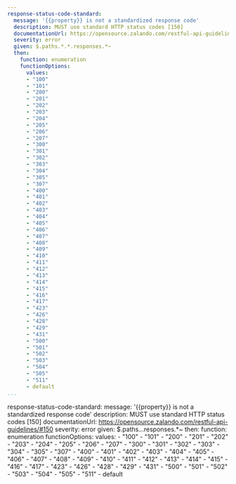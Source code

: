 ```yaml
---
response-status-code-standard:
  message: '{{property}} is not a standardized response code'
  description: MUST use standard HTTP status codes [150]
  documentationUrl: https://opensource.zalando.com/restful-api-guidelines/#150
  severity: error
  given: $.paths.*.*.responses.*~
  then:
    function: enumeration
    functionOptions:
      values:
      - "100"
      - "101"
      - "200"
      - "201"
      - "202"
      - "203"
      - "204"
      - "205"
      - "206"
      - "207"
      - "300"
      - "301"
      - "302"
      - "303"
      - "304"
      - "305"
      - "307"
      - "400"
      - "401"
      - "402"
      - "403"
      - "404"
      - "405"
      - "406"
      - "407"
      - "408"
      - "409"
      - "410"
      - "411"
      - "412"
      - "413"
      - "414"
      - "415"
      - "416"
      - "417"
      - "423"
      - "426"
      - "428"
      - "429"
      - "431"
      - "500"
      - "501"
      - "502"
      - "503"
      - "504"
      - "505"
      - "511"
      - default
...
```

response-status-code-standard:
  message: '{{property}} is not a standardized response code'
  description: MUST use standard HTTP status codes [150]
  documentationUrl: https://opensource.zalando.com/restful-api-guidelines/#150
  severity: error
  given: $.paths.*.*.responses.*~
  then:
    function: enumeration
    functionOptions:
      values:
      - "100"
      - "101"
      - "200"
      - "201"
      - "202"
      - "203"
      - "204"
      - "205"
      - "206"
      - "207"
      - "300"
      - "301"
      - "302"
      - "303"
      - "304"
      - "305"
      - "307"
      - "400"
      - "401"
      - "402"
      - "403"
      - "404"
      - "405"
      - "406"
      - "407"
      - "408"
      - "409"
      - "410"
      - "411"
      - "412"
      - "413"
      - "414"
      - "415"
      - "416"
      - "417"
      - "423"
      - "426"
      - "428"
      - "429"
      - "431"
      - "500"
      - "501"
      - "502"
      - "503"
      - "504"
      - "505"
      - "511"
      - default